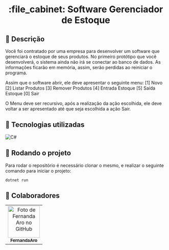 <h1 align="center">:file_cabinet: Software Gerenciador de Estoque</h1>

## :memo: Descrição

Você foi contratado por uma empresa para desenvolver um software que gerenciará o estoque de seus produtos. No primeiro protótipo que você desenvolverá, o sistema ainda não irá se conectar ao banco de dados. As informações ficarão em memória, assim, serão perdidas ao reiniciar o programa.

Assim que o software abrir, ele deve apresentar o seguinte menu:
[1] Novo
[2] Listar Produtos
[3] Remover Produtos
[4] Entrada Estoque
[5] Saída Estoque
[0] Sair

O Menu deve ser recursivo, após a realização da ação escolhida, ele deve voltar a ser apresentado até que seja escolhida a ação Sair.

## :wrench: Tecnologias utilizadas

![C#](https://img.shields.io/badge/c%23-%23239120.svg?style=for-the-badge&logo=c-sharp&logoColor=white)

## :rocket: Rodando o projeto

Para rodar o repositório é necessário clonar o mesmo, e realizar o seguinte comando para iniciar o projeto:

```
dotnet run
```

## :handshake: Colaboradores

<table>
  <tr>
    <td align="center">
      <a href="http://github.com/FernandaAro">
        <img src="https://avatars.githubusercontent.com/u/124160969?v=4" width="100px;" alt="Foto de Fernanda Aro no GitHub"/><br>
        <sub>
          <b>FernandaAro</b>
        </sub>
      </a>
    </td>
  </tr>
</table>
